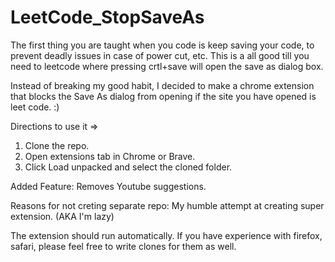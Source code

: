 # LeetCode_StopSaveAs

The first thing you are taught when you code is keep saving your code, to prevent deadly issues in case of power cut, etc. 
This is a all good till you need to leetcode where pressing crtl+save will open the save as dialog box. 

Instead of breaking my good habit, I decided to make a chrome extension that blocks the Save As dialog from opening if the
site you have opened is leet code. :)

Directions to use it => 
1. Clone the repo.
2. Open extensions tab in Chrome or Brave.
3. Click Load unpacked and select the cloned folder.

Added Feature:
Removes Youtube suggestions. 

Reasons for not creting separate repo:
My humble attempt at creating super extension. (AKA I'm lazy)

The extension should run automatically. If you have experience with firefox, safari, please feel free to write clones for them as well.
